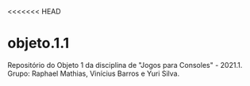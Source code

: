 <<<<<<< HEAD
# objeto.1.1
Repositório do Objeto 1 da disciplina de "Jogos para Consoles" - 2021.1. Grupo: Raphael Mathias, Vinícius Barros e Yuri Silva.
